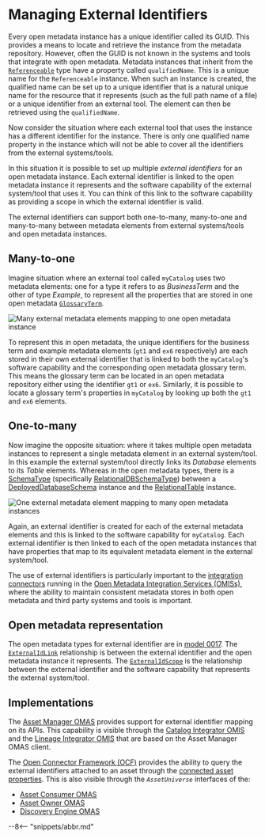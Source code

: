 <!-- SPDX-License-Identifier: CC-BY-4.0 -->
<!-- Copyright Contributors to the Egeria project. -->

# Managing External Identifiers

Every open metadata instance has a unique identifier called its GUID. This provides a means to locate and retrieve the instance from the metadata repository. However, often the GUID is not known in the systems and tools that integrate with open metadata. Metadata instances that inherit from the [`Referenceable`](./types/0/0010-Base-Model/#referenceable) type have a property called `qualifiedName`. This is a unique name for the `Referenceable` instance. When such an instance is created, the qualified name can be set up to a unique identifier that is a natural unique name for the resource that it represents (such as the full path name of a file) or a unique identifier from an external tool. The element can then be retrieved using the `qualifiedName`.

Now consider the situation where each external tool that uses the instance has a different identifier for the instance. There is only one qualified name property in the instance which will not be able to cover all the identifiers from the external systems/tools.

In this situation it is possible to set up multiple *external identifiers* for an open metadata instance. Each external identifier is linked to the open metadata instance it represents and the software capability of the external system/tool that uses it. You can think of this link to the software capability as providing a scope in which the external identifier is valid.

The external identifiers can support both one-to-many, many-to-one and many-to-many between metadata elements from external systems/tools and open metadata instances.

## Many-to-one

Imagine situation where an external tool called `myCatalog` uses two metadata elements: one for a type it refers to as *BusinessTerm* and the other of type *Example*, to represent all the properties that are stored in one open metadata [`GlossaryTerm`](./types/3/0330-terms/#glossaryterm).

![Many external metadata elements mapping to one open metadata instance](external-identifiers-many-to-one-mapping.svg)

To represent this in open metadata, the unique identifiers for the business term and example metadata elements (`gt1` and `ex6` respectively) are each stored in their own external identifier that is linked to both the `myCatalog`'s software capability and the corresponding open metadata glossary term. This means the glossary term can be located in an open metadata repository either using the identifier `gt1` or `ex6`. Similarly, it is possible to locate a glossary term's properties in `myCatalog` by looking up both the `gt1` and `ex6` elements.

## One-to-many

Now imagine the opposite situation: where it takes multiple open metadata instances to represent a single metadata element in an external system/tool. In this example the external system/tool directly links its *Database* elements to its *Table* elements.  Whereas in the open metadata types, there is a [SchemaType](./types/5/0501-schema-elements/#schematype) (specifically [RelationalDBSchemaType](./types/5/0534-relational-schemas/#relationaldbschematype)) between a [DeployedDatabaseSchema](./types/5/0534-relational-schemas/#deployeddatabaseschema) instance and the [RelationalTable](./types/5/0534-relational-schemas/#relationaltable) instance.

![One external metadata element mapping to many open metadata instances](external-identifiers-one-to-many-mapping.svg)

Again, an external identifier is created for each of the external metadata elements and this is linked to the software capability for `myCatalog`. Each external identifier is then linked to each of the open metadata instances that have properties that map to its equivalent metadata element in the external system/tool.

The use of external identifiers is particularly important to the [integration connectors](./concepts/integration-connector) running in the [Open Metadata Integration Services (OMISs)](./services/omis), where the ability to maintain consistent metadata stores in both open metadata and third party systems and tools is important.

## Open metadata representation

The open metadata types for external identifier are in [model 0017](./types/0/0017-External-Identifiers). The [`ExternalIdLink`](./types/0/0017-External-Identifiers/#externalidlink) relationship is between the external identifier and the open metadata instance it represents. The [`ExternalIdScope`](./types/0/0017-External-Identifiers/#externalidscope) is the relationship between the external identifier and the software capability that represents the external system/tool.

## Implementations

The [Asset Manager OMAS](./services/omas/asset-manager/overview) provides support for external identifier mapping on its APIs. This capability is visible through the [Catalog Integrator OMIS](./services/omis/catalog-integrator/overview) and the [Lineage Integrator OMIS](./services/omis/lineage-integrator/overview) that are based on the Asset Manager OMAS client.

The [Open Connector Framework (OCF)](./frameworks/ocf/overview) provides the ability to query the external identifiers attached to an asset through the [connected asset properties](./concepts/connected-asset-properties). This is also visible through the *`AssetUniverse`* interfaces of the:

- [Asset Consumer OMAS](./services/omas/asset-consumer/overview)
- [Asset Owner OMAS](./services/omas/asset-owner/overview)
- [Discovery Engine OMAS](./services/omas/discovery-engine/overview)

--8<-- "snippets/abbr.md"
